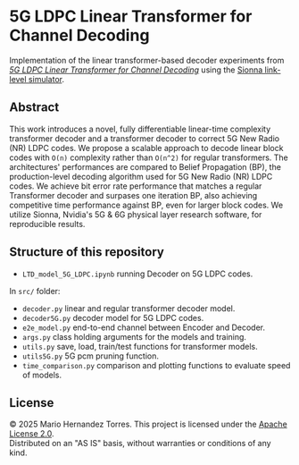 # 5G LDPC Linear Transformer for Channel Decoding

Implementation of the linear transformer-based decoder experiments from
[*5G LDPC Linear Transformer for Channel Decoding*](https://arxiv.org/abs/2501.14102) using the
[Sionna link-level simulator](https://nvlabs.github.io/sionna/).

## Abstract
This work introduces a novel, fully differentiable linear-time complexity transformer decoder and a transformer decoder to correct 5G New Radio (NR) LDPC codes. We propose a scalable approach to decode linear block codes with `O(n)` complexity rather than `O(n^2)` for regular transformers. The architectures' performances are compared to Belief Propagation (BP), the production-level decoding algorithm used for 5G New Radio (NR) LDPC codes. We achieve bit error rate performance that matches a regular Transformer decoder and surpases one iteration BP, also achieving competitive time performance against BP, even for larger block codes. We utilize Sionna, Nvidia's 5G \& 6G physical layer research software, for reproducible results.

## Structure of this repository

- `LTD_model_5G_LDPC.ipynb` running Decoder on 5G LDPC codes.

In `src/` folder: 
  
- `decoder.py` linear and regular transformer decoder model.
- `decoder5G.py` decoder model for 5G LDPC codes.
- `e2e_model.py` end-to-end channel between Encoder and Decoder.
- `args.py` class holding arguments for the models and training.
- `utils.py` save, load, train/test functions for transformer models.
- `utils5G.py` 5G pcm pruning function.
- `time_comparison.py` comparison and plotting functions to evaluate speed of models.


## License

© 2025 Mario Hernandez Torres.
This project is licensed under the [Apache License 2.0](http://www.apache.org/licenses/LICENSE-2.0).  
Distributed on an "AS IS" basis, without warranties or conditions of any kind. 
